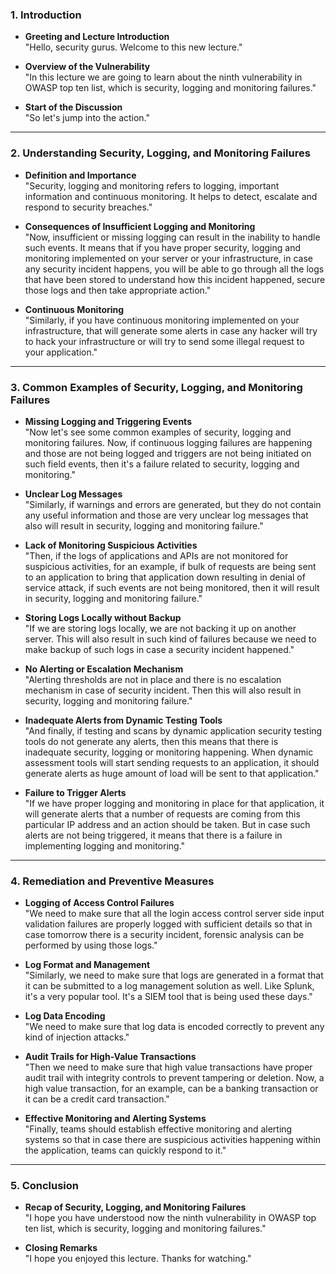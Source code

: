 ### 1. Introduction
- **Greeting and Lecture Introduction**  
  "Hello, security gurus. Welcome to this new lecture."

- **Overview of the Vulnerability**  
  "In this lecture we are going to learn about the ninth vulnerability in OWASP top ten list, which is security, logging and monitoring failures."

- **Start of the Discussion**  
  "So let's jump into the action."

---

### 2. Understanding Security, Logging, and Monitoring Failures
- **Definition and Importance**  
  "Security, logging and monitoring refers to logging, important information and continuous monitoring. It helps to detect, escalate and respond to security breaches."

- **Consequences of Insufficient Logging and Monitoring**  
  "Now, insufficient or missing logging can result in the inability to handle such events. It means that if you have proper security, logging and monitoring implemented on your server or your infrastructure, in case any security incident happens, you will be able to go through all the logs that have been stored to understand how this incident happened, secure those logs and then take appropriate action."

- **Continuous Monitoring**  
  "Similarly, if you have continuous monitoring implemented on your infrastructure, that will generate some alerts in case any hacker will try to hack your infrastructure or will try to send some illegal request to your application."

---

### 3. Common Examples of Security, Logging, and Monitoring Failures
- **Missing Logging and Triggering Events**  
  "Now let's see some common examples of security, logging and monitoring failures. Now, if continuous logging failures are happening and those are not being logged and triggers are not being initiated on such field events, then it's a failure related to security, logging and monitoring."

- **Unclear Log Messages**  
  "Similarly, if warnings and errors are generated, but they do not contain any useful information and those are very unclear log messages that also will result in security, logging and monitoring failure."

- **Lack of Monitoring Suspicious Activities**  
  "Then, if the logs of applications and APIs are not monitored for suspicious activities, for an example, if bulk of requests are being sent to an application to bring that application down resulting in denial of service attack, if such events are not being monitored, then it will result in security, logging and monitoring failure."

- **Storing Logs Locally without Backup**  
  "If we are storing logs locally, we are not backing it up on another server. This will also result in such kind of failures because we need to make backup of such logs in case a security incident happened."

- **No Alerting or Escalation Mechanism**  
  "Alerting thresholds are not in place and there is no escalation mechanism in case of security incident. Then this will also result in security, logging and monitoring failure."

- **Inadequate Alerts from Dynamic Testing Tools**  
  "And finally, if testing and scans by dynamic application security testing tools do not generate any alerts, then this means that there is inadequate security, logging or monitoring happening. When dynamic assessment tools will start sending requests to an application, it should generate alerts as huge amount of load will be sent to that application."

- **Failure to Trigger Alerts**  
  "If we have proper logging and monitoring in place for that application, it will generate alerts that a number of requests are coming from this particular IP address and an action should be taken. But in case such alerts are not being triggered, it means that there is a failure in implementing logging and monitoring."

---

### 4. Remediation and Preventive Measures
- **Logging of Access Control Failures**  
  "We need to make sure that all the login access control server side input validation failures are properly logged with sufficient details so that in case tomorrow there is a security incident, forensic analysis can be performed by using those logs."

- **Log Format and Management**  
  "Similarly, we need to make sure that logs are generated in a format that it can be submitted to a log management solution as well. Like Splunk, it's a very popular tool. It's a SIEM tool that is being used these days."

- **Log Data Encoding**  
  "We need to make sure that log data is encoded correctly to prevent any kind of injection attacks."

- **Audit Trails for High-Value Transactions**  
  "Then we need to make sure that high value transactions have proper audit trail with integrity controls to prevent tampering or deletion. Now, a high value transaction, for an example, can be a banking transaction or it can be a credit card transaction."

- **Effective Monitoring and Alerting Systems**  
  "Finally, teams should establish effective monitoring and alerting systems so that in case there are suspicious activities happening within the application, teams can quickly respond to it."

---

### 5. Conclusion
- **Recap of Security, Logging, and Monitoring Failures**  
  "I hope you have understood now the ninth vulnerability in OWASP top ten list, which is security, logging and monitoring failures."

- **Closing Remarks**  
  "I hope you enjoyed this lecture. Thanks for watching."